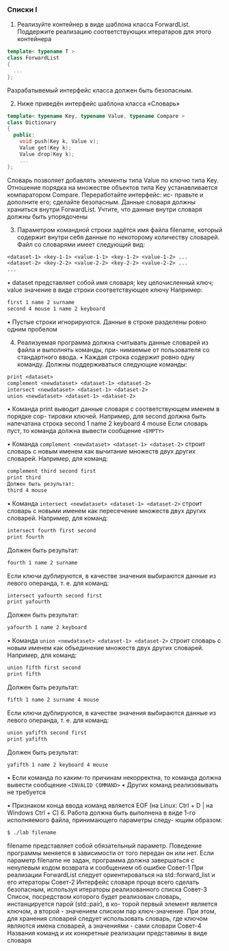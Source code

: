 ### Списки I
1. Реализуйте контейнер в виде шаблона класса ForwardList. Поддержите реализацию соответствующих итератаров для этого контейнера
```cpp
template< typename T >
class ForwardList
{
  ...
};
```
Разрабатывемый интерфейс класса должен быть безопасным.

2. Ниже приведён интерфейс шаблона класса «Словарь»
```cpp
template< typename Key, typename Value, typename Compare >
class Dictionary
{
  public:
    void push(Key k, Value v);
    Value get(Key k);
    Value drop(Key k);
    ...
};
```
Словарь позволяет добавлять элементы типа Value по ключю типа Key. Отношение порядка на
множестве объектов типа Key устанавливается компаратором Compare. Переработайте интерфейс: ис-
правьте и дополните его; сделайте безопасным. Данные словаря должны храниться внутри ForwardList.
Учтите, что данные внутри словаря должны быть упорядочены

3. Параметром командной строки задётся имя файла filename, который содержит внутри себя данные
по некоторому количеству словарей.
Файл со словарями имеет следующий вид:
```txt
<dataset-1> <key-1-1> <value-1-1> <key-1-2> <value-1-2> ...
<dataset-2> <key-2-2> <value-2-2> <key-2-2> <value-2-2> ...
...
```
• dataset представляет собой имя словаря; key целочисленный ключ; value значение в виде
строки соответствующее ключу Например:
```txt
first 1 name 2 surname
second 4 mouse 1 name 2 keyboard
```
• Пустые строки игнорируются. Данные в строке разделены ровно одним пробелом

4. Реализуемая программа должна считывать данные словарей из файла и выполнять команды, при-
нимаемые от пользователя со стандартного ввода.
• Каждая строка содержит ровно одну команду. Должны поддерживаться следующие команды:
```txt
print <dataset>
complement <newdataset> <dataset-1> <dataset-2>
intersect <newdataset> <dataset-1> <dataset-2>
union <newdataset> <dataset-1> <dataset-2>
```
• Команда print <dataset> выводит данные словаря с соответствующем именем в порядке сор-
тировки ключей. Например, для second должна быть напечатана строка
second 1 name 2 keyboard 4 mouse
Если словарь пуст, то команда должна вывести сообщение ```<EMPTY>```

• Команда ```complement <newdataset> <dataset-1> <dataset-2>``` строит словарь с новым именем
как вычитание множеств двух других словарей. Например, для команд:
```txt
complement third second first
print third
Должен быть результат:
third 4 mouse
```
• Команда ```intersect <newdataset> <dataset-1> <dataset-2>``` строит словарь с новыми именем
как пересечение множеств двух других словарей. Например, для команд:
```txt
intersect fourth first second
print fourth
```
Должен быть результат:
```txt
fourth 1 name 2 surname
```
Если ключи дублируются, в качестве значения выбираются данные из левого операнда, т. е.
для команд:
```txt
intersect yafourth second first
print yafourth
```
Должен быть результат:
```txt
yafourth 1 name 2 keyboard
```
• Команда ```union <newdataset> <dataset-1> <dataset-2>``` строит словарь с новым именем как
объединение множеств двух других словарей. Например, для команд:
```txt
union fifth first second
print fifth
```
Должен быть результат:
```txt
fifth 1 name 2 surname 4 mouse
```
Если ключи дублируются, в качестве значения выбираются данные из левого операнда, т. е.
для команд:
```txt
union yafifth second first
print yafifth
```
Должен быть результат:
```txt
yafifth 1 name 2 keyboard 4 mouse
```
• Если команда по каким-то причинам некорректна, то команда должна вывести сообщение
```<INVALID COMMAND>```
• Других команд реализовывать не требуется

• Признаком конца ввода команд является EOF (на Linux: Ctrl + D | на Windows Ctrl + C)
6. Работа должна быть выполнена в виде 1-го исполняемого файла, принимающего параметры следу-
ющим образом:
```txt
$ ./lab filename
```
filename представляет собой обязательный параметр. Поведение программы меняется в зависимости
от того передан он или нет. Если параметр filename не задан, программа должна завершаться с
ненулевым кодом возврата и сообщением об ошибке
Совет-1 При реализации ForwardList следует ориентироваться на std::forward_list и его итераторы
Совет-2 Интерфейс словаря проще всего сделать безопасным, используя итераторы реализованного списка
Совет-3 Список, посредством которого будет реализован словарь, инстанцируется парой (std::pair), в ко-
торой первый элемент является ключом, а второй - значением списком пар ключ-значение. При
этом, для хранения словарей следует использовать словарь, где ключом являются имена словарей,
а значениями - сами словари
Совет-4 Названия команд и их конкретные реализации представимы в виде словаря
